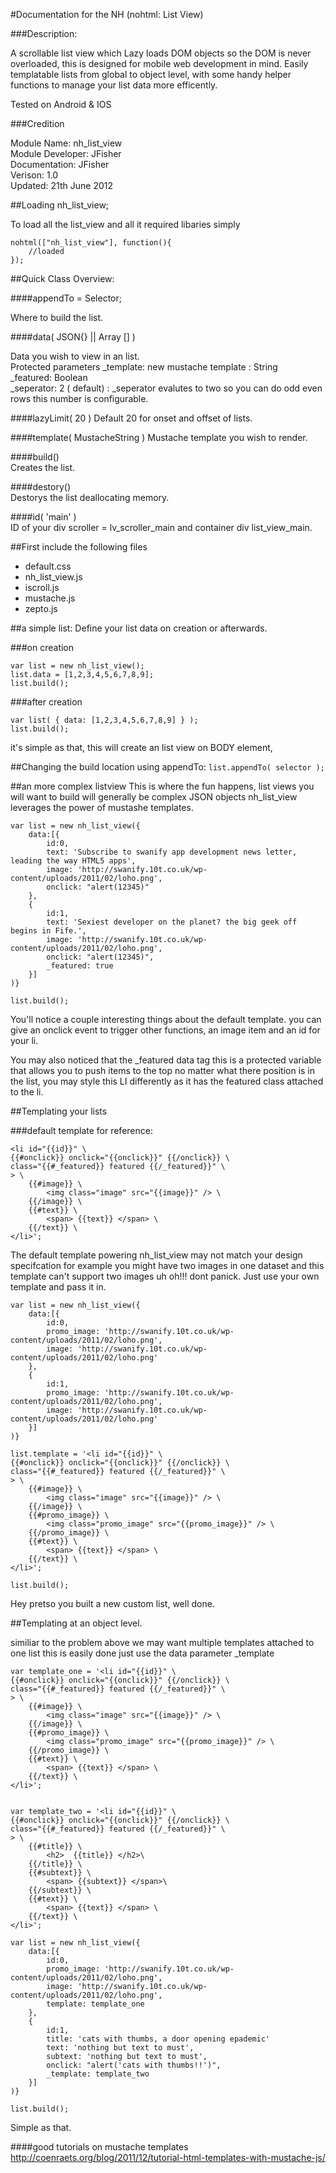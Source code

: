 #Documentation for the NH (nohtml: List View)

###Description:  

A scrollable list view which Lazy loads 
DOM objects so the DOM is never overloaded, 
this is designed for mobile web development in mind.
Easily templatable lists from global to object level, with some handy helper functions to manage
your list data more efficently.

Tested on Android & IOS

###Credition

Module Name: nh_list_view  
Module Developer: JFisher  
Documentation: JFisher  
Verison: 1.0  
Updated: 21th June 2012  


##Loading nh_list_view;

To load all the list_view and all it required libaries simply

```
nohtml(["nh_list_view"], function(){
	//loaded
}); 
```

##Quick Class Overview:

####appendTo = Selector;

Where to build the list.   

####data( JSON{} || Array [] )

Data you wish to view in an list.  
Protected parameters 
_template: new mustache template : String  
_featured: Boolean  
_seperator: 2 ( default) : _seperator evalutes
 to two so you can do odd even rows this number is configurable.
									
####lazyLimit( 20 )
Default 20 for onset and offset of lists. 

####template( MustacheString ) 
Mustache template you wish to render.  

####build()							
Creates the list.  

####destory()						
Destorys the list deallocating memory.

####id( 'main' ) 						
ID of your div scroller = lv_scroller_main and 
container div list_view_main.
								  

##First include the following files

* default.css
* nh_list_view.js
* iscroll.js
* mustache.js
* zepto.js

##a simple list:
Define your list data on creation or afterwards.

###on creation
```
var list = new nh_list_view(); 
list.data = [1,2,3,4,5,6,7,8,9];
list.build();
```

###after creation
```
var list( { data: [1,2,3,4,5,6,7,8,9] } );
list.build();
```

it's simple as that, this will create an list view on BODY element,

##Changing the build location using appendTo:
```list.appendTo( selector );```

##an more complex listview
This is where the fun happens, list views you will want to build will generally be complex
JSON objects nh_list_view leverages the power of mustashe templates.

```
var list = new nh_list_view({
	data:[{
		id:0,
		text: 'Subscribe to swanify app development news letter, leading the way HTML5 apps',
		image: 'http://swanify.10t.co.uk/wp-content/uploads/2011/02/loho.png',
		onclick: "alert(12345)"
	},
	{
		id:1,
		text: 'Sexiest developer on the planet? the big geek off begins in Fife.',
		image: 'http://swanify.10t.co.uk/wp-content/uploads/2011/02/loho.png',
		onclick: "alert(12345)",
		_featured: true
	}]
)}

list.build();
```

You'll notice a couple interesting things about the default template. you can give an onclick
event to trigger other functions, an image item and an id for your li.

You may also noticed that the _featured data tag this is a protected variable that allows you 
to push items to the top no matter what there position is in the list, you may style this LI 
differently as it has the featured class attached to the li.


##Templating your lists

###default template for reference:

```
<li id="{{id}}" \
{{#onclick}} onclick="{{onclick}}" {{/onclick}} \
class="{{#_featured}} featured {{/_featured}}" \
> \
	{{#image}} \
		<img class="image" src="{{image}}" /> \
	{{/image}} \
	{{#text}} \
		<span> {{text}} </span> \
	{{/text}} \
</li>';
```

The default template powering nh_list_view may not match your design specifcation
for example you might have two images in one dataset
and this template can't support two images uh oh!!! dont panick.
Just use your own template and pass it in.

```
var list = new nh_list_view({
	data:[{
		id:0,
		promo_image: 'http://swanify.10t.co.uk/wp-content/uploads/2011/02/loho.png',
		image: 'http://swanify.10t.co.uk/wp-content/uploads/2011/02/loho.png'
	},
	{
		id:1,
		promo_image: 'http://swanify.10t.co.uk/wp-content/uploads/2011/02/loho.png',
		image: 'http://swanify.10t.co.uk/wp-content/uploads/2011/02/loho.png'
	}]
)}

list.template = '<li id="{{id}}" \
{{#onclick}} onclick="{{onclick}}" {{/onclick}} \
class="{{#_featured}} featured {{/_featured}}" \
> \
	{{#image}} \
		<img class="image" src="{{image}}" /> \
	{{/image}} \
	{{#promo_image}} \
		<img class="promo_image" src="{{promo_image}}" /> \
	{{/promo_image}} \
	{{#text}} \
		<span> {{text}} </span> \
	{{/text}} \
</li>';

list.build();
```

Hey pretso you built a new custom list, well done.

##Templating at an object level.

similiar to the problem above we may want multiple templates attached to one list
this is easily done just use the data parameter _template	

```
var template_one = '<li id="{{id}}" \
{{#onclick}} onclick="{{onclick}}" {{/onclick}} \
class="{{#_featured}} featured {{/_featured}}" \
> \
	{{#image}} \
		<img class="image" src="{{image}}" /> \
	{{/image}} \
	{{#promo_image}} \
		<img class="promo_image" src="{{promo_image}}" /> \
	{{/promo_image}} \
	{{#text}} \
		<span> {{text}} </span> \
	{{/text}} \
</li>';


var template_two = '<li id="{{id}}" \
{{#onclick}} onclick="{{onclick}}" {{/onclick}} \
class="{{#_featured}} featured {{/_featured}}" \
> \
	{{#title}} \
		<h2>  {{title}} </h2>\
	{{/title}} \
	{{#subtext}} \
		<span> {{subtext}} </span>\
	{{/subtext}} \
	{{#text}} \
		<span> {{text}} </span> \
	{{/text}} \
</li>';

var list = new nh_list_view({
	data:[{
		id:0,
		promo_image: 'http://swanify.10t.co.uk/wp-content/uploads/2011/02/loho.png',
		image: 'http://swanify.10t.co.uk/wp-content/uploads/2011/02/loho.png',
		template: template_one
	},
	{
		id:1,
		title: 'cats with thumbs, a door opening epademic'
		text: 'nothing but text to must',
		subtext: 'nothing but text to must',
		onclick: "alert('cats with thumbs!!')",
		_template: template_two
	}]
)}

list.build();
```

Simple as that.

####good tutorials on mustache templates
http://coenraets.org/blog/2011/12/tutorial-html-templates-with-mustache-js/